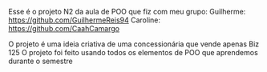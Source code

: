 Esse é o projeto N2 da aula de POO que fiz com meu grupo:
Guilherme: https://github.com/GuilhermeReis94
Caroline: https://github.com/CaahCamargo

O projeto é uma ideia criativa de uma concessionária que vende apenas Biz 125
O projeto foi feito usando todos os elementos de POO que aprendemos durante o semestre